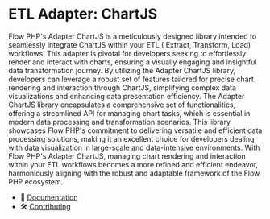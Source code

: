 # ETL Adapter: ChartJS

Flow PHP's Adapter ChartJS is a meticulously designed library intended to seamlessly integrate ChartJS within your ETL (
Extract, Transform, Load) workflows. This adapter is pivotal for developers seeking to effortlessly render and interact
with charts, ensuring a visually engaging and insightful data transformation journey. By utilizing the Adapter ChartJS
library, developers can leverage a robust set of features tailored for precise chart rendering and interaction through
ChartJS, simplifying complex data visualizations and enhancing data presentation efficiency. The Adapter ChartJS library
encapsulates a comprehensive set of functionalities, offering a streamlined API for managing chart tasks, which is
essential in modern data processing and transformation scenarios. This library showcases Flow PHP's commitment to
delivering versatile and efficient data processing solutions, making it an excellent choice for developers dealing with
data visualization in large-scale and data-intensive environments. With Flow PHP's Adapter ChartJS, managing chart
rendering and interaction within your ETL workflows becomes a more refined and efficient endeavor, harmoniously aligning
with the robust and adaptable framework of the Flow PHP ecosystem.

- 📜 [Documentation](https://github.com/flow-php/flow/blob/1.x/README.md)
- 🛠️ [Contributing](https://github.com/flow-php/flow/blob/1.x/CONTRIBUTING.md)
